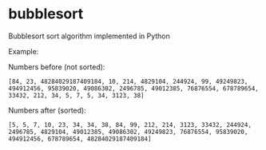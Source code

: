 # bubblesort

Bubblesort sort algorithm implemented in Python

Example:

Numbers before (not sorted):
```
[84, 23, 48284029187409184, 10, 214, 4829104, 244924, 99, 49249823, 494912456, 95839020, 49086302, 2496785, 49012385, 76876554, 678789654, 33432, 212, 34, 5, 7, 5, 34, 3123, 38]
```

Numbers after (sorted):
```
[5, 5, 7, 10, 23, 34, 34, 38, 84, 99, 212, 214, 3123, 33432, 244924, 2496785, 4829104, 49012385, 49086302, 49249823, 76876554, 95839020, 494912456, 678789654, 48284029187409184]
```
